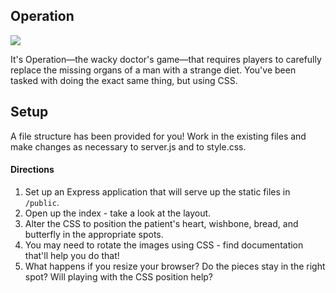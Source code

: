 ## Operation

![](https://media.giphy.com/media/dfpn0fJphU5ZS/giphy.gif)

It's Operation—the wacky doctor's game—that requires players to carefully replace the missing organs of a man with a strange diet. You've been tasked with doing the exact same thing, but using CSS.

## Setup

A file structure has been provided for you! Work in the existing files and make changes as necessary to server.js and to style.css.

#### Directions
1. Set up an Express application that will serve up the static files in `/public`.
2. Open up the index - take a look at the layout.
3. Alter the CSS to position the patient's heart, wishbone, bread, and butterfly in the appropriate spots.
4. You may need to rotate the images using CSS - find documentation that'll help you do that!
5. What happens if you resize your browser? Do the pieces stay in the right spot? Will playing with the CSS position help?
